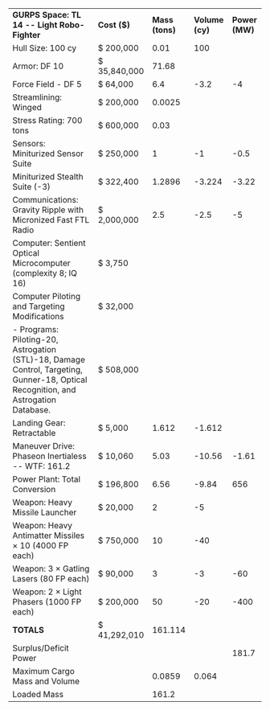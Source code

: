 |                                                                                                                                      |              |                 |                 |                |
|--------------------------------------------------------------------------------------------------------------------------------------|--------------|-----------------|-----------------|----------------|
| **GURPS Space: TL 14 -- Light Robo-Fighter**                                                                                         | **Cost ($)** | **Mass (tons)** | **Volume (cy)** | **Power (MW)** |
| Hull Size: 100 cy                                                                                                                    | $ 200,000    | 0.01            | 100             |                |
| Armor: DF 10                                                                                                                         | $ 35,840,000 | 71.68           |                 |                |
| Force Field - DF 5                                                                                                                   | $ 64,000     | 6.4             | -3.2            | -4             |
| Streamlining: Winged                                                                                                                 | $ 200,000    | 0.0025          |                 |                |
| Stress Rating: 700 tons                                                                                                              | $ 600,000    | 0.03            |                 |                |
| Sensors: Miniturized Sensor Suite                                                                                                    | $ 250,000    | 1               | -1              | -0.5           |
| Miniturized Stealth Suite (-3)                                                                                                       | $ 322,400    | 1.2896          | -3.224          | -3.22          |
| Communications: Gravity Ripple with Micronized Fast FTL Radio                                                                        | $ 2,000,000  | 2.5             | -2.5            | -5             |
| Computer: Sentient Optical Microcomputer (complexity 8; IQ 16)                                                                       | $ 3,750      |                 |                 |                |
| Computer Piloting and Targeting Modifications                                                                                        | $ 32,000     |                 |                 |                |
| \- Programs: Piloting-20, Astrogation (STL)-18, Damage Control, Targeting, Gunner-18, Optical Recognition, and Astrogation Database. | $ 508,000    |                 |                 |                |
| Landing Gear: Retractable                                                                                                            | $ 5,000      | 1.612           | -1.612          |                |
| Maneuver Drive: Phaseon Inertialess -- WTF: 161.2                                                                                    | $ 10,060     | 5.03            | -10.56          | -1.61          |
| Power Plant: Total Conversion                                                                                                        | $ 196,800    | 6.56            | -9.84           | 656            |
| Weapon: Heavy Missile Launcher                                                                                                       | $ 20,000     | 2               | -5              |                |
| Weapon: Heavy Antimatter Missiles × 10 (4000 FP each)                                                                                | $ 750,000    | 10              | -40             |                |
| Weapon: 3 × Gatling Lasers (80 FP each)                                                                                              | $ 90,000     | 3               | -3              | -60            |
| Weapon: 2 × Light Phasers (1000 FP each)                                                                                             | $ 200,000    | 50              | -20             | -400           |
| **TOTALS**                                                                                                                           | $ 41,292,010 | 161.114         |                 |                |
| Surplus/Deficit Power                                                                                                                |              |                 |                 | 181.7          |
| Maximum Cargo Mass and Volume                                                                                                        |              | 0.0859          | 0.064           |                |
| Loaded Mass                                                                                                                          |              | 161.2           |                 |                |
